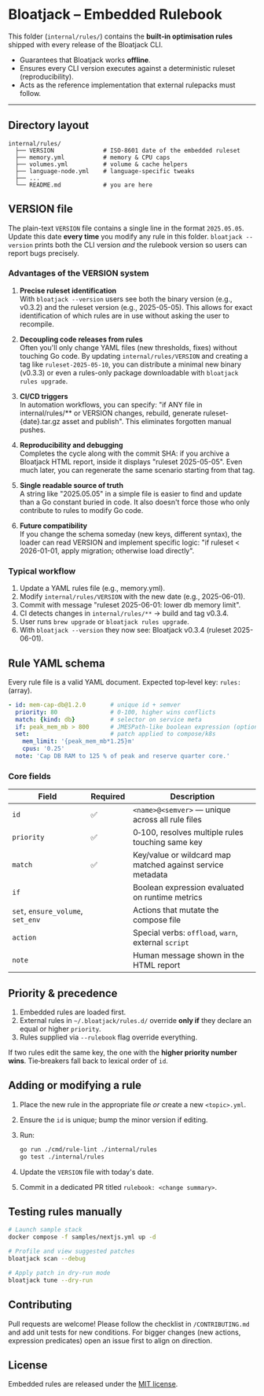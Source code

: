 # Bloatjack – Embedded Rulebook

This folder (`internal/rules/`) contains the **built‑in optimisation rules** shipped with every release of the Bloatjack CLI.

- Guarantees that Bloatjack works **offline**.
- Ensures every CLI version executes against a deterministic ruleset (reproducibility).
- Acts as the reference implementation that external rulepacks must follow.

---

## Directory layout

```plaintext
internal/rules/
  ├── VERSION              # ISO‑8601 date of the embedded ruleset
  ├── memory.yml           # memory & CPU caps
  ├── volumes.yml          # volume & cache helpers
  ├── language-node.yml    # language‑specific tweaks
  ├── ...
  └── README.md            # you are here
```

## VERSION file

The plain-text `VERSION` file contains a single line in the format `2025.05.05`.
Update this date **every time** you modify any rule in this folder.
`bloatjack --version` prints both the CLI version *and* the rulebook version so users can report bugs precisely.

### Advantages of the VERSION system

1. **Precise ruleset identification**  
   With `bloatjack --version` users see both the binary version (e.g., v0.3.2) and the ruleset version (e.g., 2025-05-05). This allows for exact identification of which rules are in use without asking the user to recompile.

2. **Decoupling code releases from rules**  
   Often you'll only change YAML files (new thresholds, fixes) without touching Go code. By updating `internal/rules/VERSION` and creating a tag like `ruleset-2025-05-10`, you can distribute a minimal new binary (v0.3.3) or even a rules-only package downloadable with `bloatjack rules upgrade`.

3. **CI/CD triggers**  
   In automation workflows, you can specify: "if ANY file in internal/rules/** or VERSION changes, rebuild, generate ruleset-{date}.tar.gz asset and publish". This eliminates forgotten manual pushes.

4. **Reproducibility and debugging**  
   Completes the cycle along with the commit SHA: if you archive a Bloatjack HTML report, inside it displays "ruleset 2025-05-05". Even much later, you can regenerate the same scenario starting from that tag.

5. **Single readable source of truth**  
   A string like "2025.05.05" in a simple file is easier to find and update than a Go constant buried in code. It also doesn't force those who only contribute to rules to modify Go code.

6. **Future compatibility**  
   If you change the schema someday (new keys, different syntax), the loader can read VERSION and implement specific logic: "if ruleset < 2026-01-01, apply migration; otherwise load directly".

### Typical workflow

1. Update a YAML rules file (e.g., memory.yml).
2. Modify `internal/rules/VERSION` with the new date (e.g., 2025-06-01).
3. Commit with message "ruleset 2025-06-01: lower db memory limit".
4. CI detects changes in `internal/rules/**` → build and tag v0.3.4.
5. User runs `brew upgrade` or `bloatjack rules upgrade`.
6. With `bloatjack --version` they now see: Bloatjack v0.3.4 (ruleset 2025-06-01).

## Rule YAML schema

Every rule file is a valid YAML document. Expected top‑level key: `rules:` (array).

```yaml
- id: mem-cap-db@1.2.0       # unique id + semver
  priority: 80               # 0‑100, higher wins conflicts
  match: {kind: db}          # selector on service meta
  if: peak_mem_mb > 800      # JMESPath‑like boolean expression (optional)
  set:                       # patch applied to compose/k8s
    mem_limit: '{peak_mem_mb*1.25}m'
    cpus: '0.25'
  note: 'Cap DB RAM to 125 % of peak and reserve quarter core.'
```

### Core fields

| Field | Required | Description |
|-------|----------|-------------|
|`id`|✅|`<name>@<semver>` — unique across all rule files|
|`priority`|✅|0‑100, resolves multiple rules touching same key|
|`match`|✅|Key/value or wildcard map matched against service metadata|
|`if`| |Boolean expression evaluated on runtime metrics|
|`set`, `ensure_volume`, `set_env`| |Actions that mutate the compose file|
|`action`| |Special verbs: `offload`, `warn`, external `script`|
|`note`| |Human message shown in the HTML report|

## Priority & precedence

1. Embedded rules are loaded first.
2. External rules in `~/.bloatjack/rules.d/` override **only if** they declare an equal or higher `priority`.
3. Rules supplied via `--rulebook` flag override everything.

If two rules edit the same key, the one with the **higher priority number wins**. Tie‑breakers fall back to lexical order of `id`.

## Adding or modifying a rule

1. Place the new rule in the appropriate file *or* create a new `<topic>.yml`.
2. Ensure the `id` is unique; bump the minor version if editing.
3. Run:

   ```bash
   go run ./cmd/rule-lint ./internal/rules
   go test ./internal/rules
   ```

4. Update the `VERSION` file with today's date.
5. Commit in a dedicated PR titled `rulebook: <change summary>`.

## Testing rules manually

```bash
# Launch sample stack
docker compose -f samples/nextjs.yml up -d

# Profile and view suggested patches
bloatjack scan --debug

# Apply patch in dry‑run mode
bloatjack tune --dry-run
```

## Contributing

Pull requests are welcome! Please follow the checklist in `/CONTRIBUTING.md` and add unit tests for new conditions. For bigger changes (new actions, expression predicates) open an issue first to align on direction.

## License

Embedded rules are released under the [MIT license](../LICENSE).
